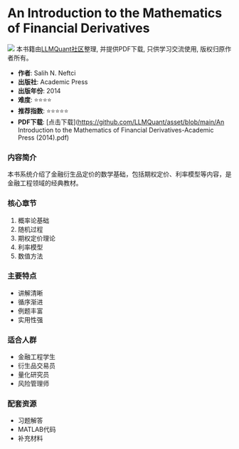 # An Introduction to the Mathematics of Financial Derivatives

![](https://fastly.jsdelivr.net/gh/bucketio/img3@main/2024/09/04/1725464231869-e0b2f727-2a0f-4270-bf6c-31ddc350426a.gif)
本书籍由[LLMQuant社区](https://llmquant.com/)整理, 并提供PDF下载, 只供学习交流使用, 版权归原作者所有。

- **作者**: Salih N. Neftci
- **出版社**: Academic Press
- **出版年份**: 2014
- **难度**: ⭐⭐⭐⭐
- **推荐指数**: ⭐⭐⭐⭐⭐
- **PDF下载**: [点击下载](https://github.com/LLMQuant/asset/blob/main/An Introduction to the Mathematics of Financial Derivatives-Academic Press (2014).pdf)

### 内容简介

本书系统介绍了金融衍生品定价的数学基础，包括期权定价、利率模型等内容，是金融工程领域的经典教材。

### 核心章节

1. 概率论基础
2. 随机过程
3. 期权定价理论
4. 利率模型
5. 数值方法

### 主要特点

- 讲解清晰
- 循序渐进
- 例题丰富
- 实用性强

### 适合人群

- 金融工程学生
- 衍生品交易员
- 量化研究员
- 风险管理师

### 配套资源

- 习题解答
- MATLAB代码
- 补充材料
